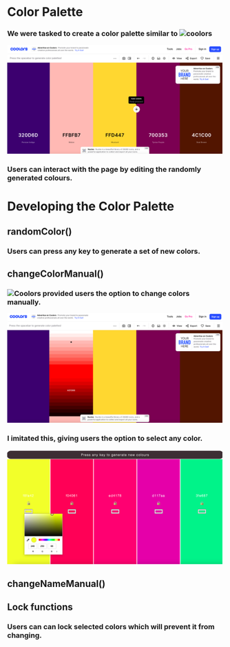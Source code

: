 # Color Palette

### We were tasked to create a color palette similar to ![coolors](https://coolors.co/e4fde1-8acb88-648381-575761-ffbf46)
<img src="coolors.png" width="500">

### Users can interact with the page by editing the randomly generated colours. 

# Developing the Color Palette

## randomColor()
### Users can press any key to generate a set of new colors.

## changeColorManual()
### ![Coolors](https://coolors.co/e4fde1-8acb88-648381-575761-ffbf46) provided users the option to change colors manually.
<img src="coolors-select.png" width="500" alt="select colour coolors">

### I imitated this, giving users the option to select any color.
<img src="colour-select.png" width="500" alt="select colour feature">

## changeNameManual()

## Lock functions
### Users can can lock selected colors which will prevent it from changing.
